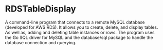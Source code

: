 # RDSTableDisplay
A command-line program that connects to a remote MySQL database (developed for AWS RDS).
It allows you to create, delete, and display tables. As well as, adding and deleting table instances or rows. The program uses the Go SQL driver for MySQL and the database/sql package to handle the database connection and querying.

